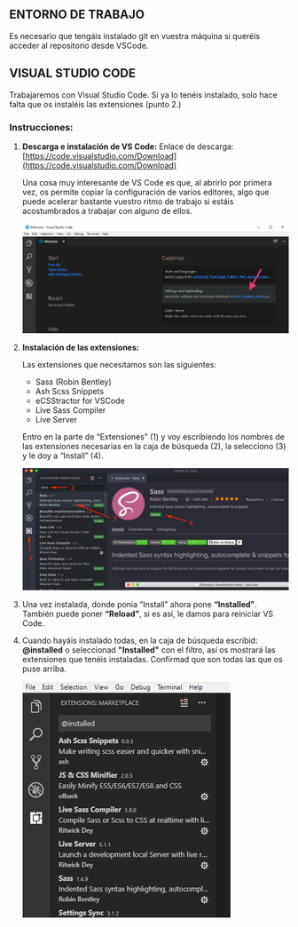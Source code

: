 ## **ENTORNO DE TRABAJO**
Es necesario que tengáis instalado git en vuestra máquina si queréis acceder al repositorio desde VSCode.  

## **VISUAL STUDIO CODE**
Trabajaremos con Visual Studio Code. Si ya lo tenéis instalado, solo hace falta que os instaléis las extensiones (punto 2.)

### **Instrucciones:**
1. 	**Descarga e instalación de VS Code:**
	Enlace de descarga: [https://code.visualstudio.com/Download](https://code.visualstudio.com/Download)

	Una cosa muy interesante de VS Code es que, al abrirlo por primera vez, os permite copiar la configuración de varios editores, algo que puede acelerar bastante vuestro ritmo de trabajo si estáis acostumbrados a trabajar con alguno de ellos.


	![Settings otros editores](images/settings-editores.png)

2. 	**Instalación de las extensiones:**

	Las extensiones que necesitamos son las siguientes:  
	- Sass (Robin Bentley)  
	- Ash Scss Snippets  
	- eCSStractor for VSCode  
	- Live Sass Compiler  
	- Live Server

    Entro en la parte de “Extensiones” (1) y voy escribiendo los nombres de las extensiones necesarias en la caja de búsqueda (2), la selecciono (3) y le doy a “Install” (4).


	![Instalación extensiones](images/instalacion-extensiones.jpg)

3. 	Una vez instalada, donde ponía “Install” ahora pone **“Installed”**. También puede poner **“Reload”**, si es así, le damos para reiniciar VS Code.

5.  Cuando hayáis instalado todas, en la caja de búsqueda escribid: **@installed** o seleccionad **"Installed"** con el filtro, así os mostrará las extensiones que tenéis instaladas. Confirmad que son todas las que os puse arriba.


	![Extensiones instaladas](images/extensiones-instaladas.png)

